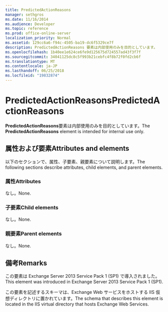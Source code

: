 ```yaml
---
title: PredictedActionReasons
manager: sethgros
ms.date: 11/16/2014
ms.audience: Developer
ms.topic: reference
ms.prod: office-online-server
localization_priority: Normal
ms.assetid: 129cc6a6-f94c-4505-ba19-dc6f5329ce7f
description: PredictedActionReasons 要素は内部使用のみを目的としています。
ms.openlocfilehash: 1b40ee1e624ce6fe9d125675d724557ad43f3f7f
ms.sourcegitcommit: 34041125dc8c5f993b21cebfc4f8b72f0fd2cb6f
ms.translationtype: MT
ms.contentlocale: ja-JP
ms.lasthandoff: 06/25/2018
ms.locfileid: "19832874"
---
```

# <a name="predictedactionreasons"></a><span data-ttu-id="cfc15-103">PredictedActionReasons</span><span class="sxs-lookup"><span data-stu-id="cfc15-103">PredictedActionReasons</span></span>

<span data-ttu-id="cfc15-104">**PredictedActionReasons**要素は内部使用のみを目的としています。</span><span class="sxs-lookup"><span data-stu-id="cfc15-104">The **PredictedActionReasons** element is intended for internal use only.</span></span> 

## <a name="attributes-and-elements"></a><span data-ttu-id="cfc15-105">属性および要素</span><span class="sxs-lookup"><span data-stu-id="cfc15-105">Attributes and elements</span></span>

<span data-ttu-id="cfc15-106">以下のセクションで、属性、子要素、親要素について説明します。</span><span class="sxs-lookup"><span data-stu-id="cfc15-106">The following sections describe attributes, child elements, and parent elements.</span></span>
  
### <a name="attributes"></a><span data-ttu-id="cfc15-107">属性</span><span class="sxs-lookup"><span data-stu-id="cfc15-107">Attributes</span></span>

<span data-ttu-id="cfc15-108">なし。</span><span class="sxs-lookup"><span data-stu-id="cfc15-108">None.</span></span>
  
### <a name="child-elements"></a><span data-ttu-id="cfc15-109">子要素</span><span class="sxs-lookup"><span data-stu-id="cfc15-109">Child elements</span></span>

<span data-ttu-id="cfc15-110">なし。</span><span class="sxs-lookup"><span data-stu-id="cfc15-110">None.</span></span>
  
### <a name="parent-elements"></a><span data-ttu-id="cfc15-111">親要素</span><span class="sxs-lookup"><span data-stu-id="cfc15-111">Parent elements</span></span>

<span data-ttu-id="cfc15-112">なし。</span><span class="sxs-lookup"><span data-stu-id="cfc15-112">None.</span></span>
  
## <a name="remarks"></a><span data-ttu-id="cfc15-113">備考</span><span class="sxs-lookup"><span data-stu-id="cfc15-113">Remarks</span></span>

<span data-ttu-id="cfc15-114">この要素は Exchange Server 2013 Service Pack 1 (SP1) で導入されました。</span><span class="sxs-lookup"><span data-stu-id="cfc15-114">This element was introduced in Exchange Server 2013 Service Pack 1 (SP1).</span></span>
  
<span data-ttu-id="cfc15-115">この要素を記述するスキーマは、Exchange Web サービスをホストする IIS 仮想ディレクトリに置かれています。</span><span class="sxs-lookup"><span data-stu-id="cfc15-115">The schema that describes this element is located in the IIS virtual directory that hosts Exchange Web Services.</span></span>
  

